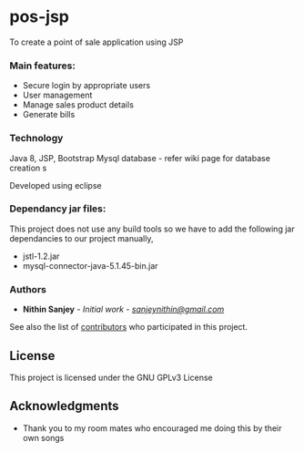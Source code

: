 # pos-jsp
To create a point of sale application using JSP

### Main features:
* Secure login by appropriate users
* User management
* Manage sales product details
* Generate bills

### Technology
Java 8, JSP, Bootstrap
Mysql database - refer wiki page for database creation s

Developed using eclipse

### Dependancy jar files:
This project does not use any build tools so we have to add the following jar dependancies to our project manually,
* jstl-1.2.jar
* mysql-connector-java-5.1.45-bin.jar

### Authors

* **Nithin Sanjey** - *Initial work* - *sanjeynithin@gmail.com*

See also the list of [contributors](https://github.com/nithinsanjey/pos-jsp/contributors) who participated in this project.

## License

This project is licensed under the GNU GPLv3 License

## Acknowledgments

* Thank you to my room mates who encouraged me doing this by their own songs
